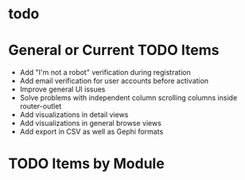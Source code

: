 # todo

# General or Current TODO Items

* Add "I'm not a robot" verification during registration
* Add email verification for user accounts before activation
* Improve general UI issues
* Solve problems with independent column scrolling columns inside router-outlet
* Add visualizations in detail views
* Add visualizations in general browse views
* Add export in CSV as well as Gephi formats

# TODO Items by Module
